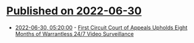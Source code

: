 # [Published on 2022-06-30](index.md)

* [2022-06-30, 05:20:00](https://soylentnews.org/article.pl?sid=22/06/29/163236&from=rss) - [First Circuit Court of Appeals Upholds Eight Months of Warrantless 24/7 Video Surveillance](https://soylentnews.org/article.pl?sid=22/06/29/163236&from=rss)

